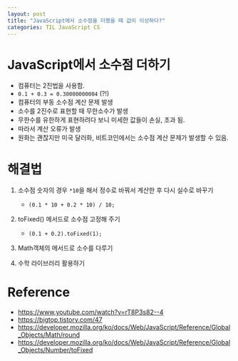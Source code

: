 ```yaml
---
layout: post
title: "JavaScript에서 소수점을 더했을 때 값이 이상하다?"
categories: TIL JavaScript CS
---
```


# JavaScript에서 소수점 더하기

- 컴퓨터는 2진법을 사용함.
- `0.1 + 0.3 = 0.30000000004` (?!)
- 컴퓨터의 부동 소수점 계산 문제 발생
- 소수를 2진수로 표현할 때 무한소수가 발생
- 무한수를 유한하게 표현하려다 보니 미세한 값들이 손실, 초과 됨.
- 따라서 계산 오류가 발생
- 원화는 괜찮지만 미국 달러화, 비트코인에서는 소수점 계산 문제가 발생할 수 있음.

# 해결법

1. 소수점 숫자의 경우 `*10`을 해서 정수로 바꿔서 계산한 후 다시 실수로 바꾸기

   - `(0.1 * 10 + 0.2 * 10) / 10;`

2. toFixed() 메서드로 소수점 고정해 주기

   - `(0.1 + 0.2).toFixed(1);`

3. Math객체의 메서드로 소수를 다루기

4. 수학 라이브러리 활용하기

# Reference

- https://www.youtube.com/watch?v=rT8P3s82--4
- https://bigtop.tistory.com/47
- https://developer.mozilla.org/ko/docs/Web/JavaScript/Reference/Global_Objects/Math/round
- https://developer.mozilla.org/ko/docs/Web/JavaScript/Reference/Global_Objects/Number/toFixed
